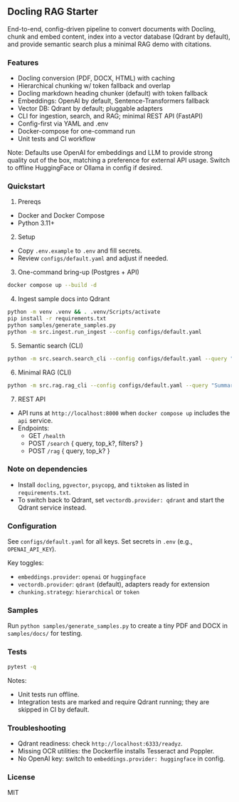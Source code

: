 ## Docling RAG Starter

End-to-end, config-driven pipeline to convert documents with Docling, chunk and embed content, index into a vector database (Qdrant by default), and provide semantic search plus a minimal RAG demo with citations.

### Features
- Docling conversion (PDF, DOCX, HTML) with caching
- Hierarchical chunking w/ token fallback and overlap
 - Docling markdown heading chunker (default) with token fallback
- Embeddings: OpenAI by default, Sentence-Transformers fallback
- Vector DB: Qdrant by default; pluggable adapters
- CLI for ingestion, search, and RAG; minimal REST API (FastAPI)
- Config-first via YAML and .env
- Docker-compose for one-command run
- Unit tests and CI workflow

Note: Defaults use OpenAI for embeddings and LLM to provide strong quality out of the box, matching a preference for external API usage. Switch to offline HuggingFace or Ollama in config if desired.

### Quickstart
1) Prereqs
- Docker and Docker Compose
- Python 3.11+

2) Setup
- Copy `.env.example` to `.env` and fill secrets.
- Review `configs/default.yaml` and adjust if needed.

3) One-command bring-up (Postgres + API)
```bash
docker compose up --build -d
```

4) Ingest sample docs into Qdrant
```bash
python -m venv .venv && . .venv/Scripts/activate
pip install -r requirements.txt
python samples/generate_samples.py
python -m src.ingest.run_ingest --config configs/default.yaml
```

5) Semantic search (CLI)
```bash
python -m src.search.search_cli --config configs/default.yaml --query "What is configured by default?"
```

6) Minimal RAG (CLI)
```bash
python -m src.rag.rag_cli --config configs/default.yaml --query "Summarize the key points."
```

7) REST API
- API runs at `http://localhost:8000` when `docker compose up` includes the `api` service.
- Endpoints:
  - GET `/health`
  - POST `/search` { query, top_k?, filters? }
  - POST `/rag` { query, top_k? }

### Note on dependencies
- Install `docling`, `pgvector`, `psycopg`, and `tiktoken` as listed in `requirements.txt`.
- To switch back to Qdrant, set `vectordb.provider: qdrant` and start the Qdrant service instead.

### Configuration
See `configs/default.yaml` for all keys. Set secrets in `.env` (e.g., `OPENAI_API_KEY`).

Key toggles:
- `embeddings.provider`: `openai` or `huggingface`
- `vectordb.provider`: `qdrant` (default), adapters ready for extension
- `chunking.strategy`: `hierarchical` or `token`

### Samples
Run `python samples/generate_samples.py` to create a tiny PDF and DOCX in `samples/docs/` for testing.

### Tests
```bash
pytest -q
```
Notes:
- Unit tests run offline.
- Integration tests are marked and require Qdrant running; they are skipped in CI by default.

### Troubleshooting
- Qdrant readiness: check `http://localhost:6333/readyz`.
- Missing OCR utilities: the Dockerfile installs Tesseract and Poppler.
- No OpenAI key: switch to `embeddings.provider: huggingface` in config.

### License
MIT


